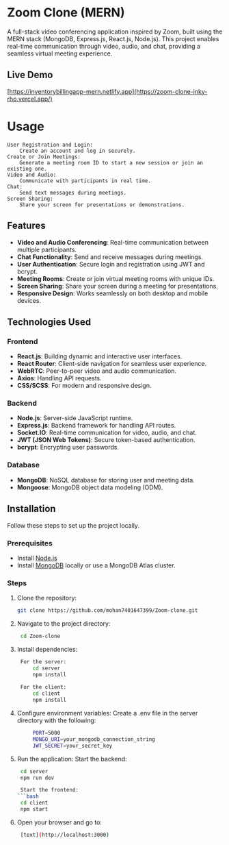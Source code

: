 # Zoom Clone (MERN)

A full-stack video conferencing application inspired by Zoom, built using the MERN stack (MongoDB, Express.js, React.js, Node.js). This project enables real-time communication through video, audio, and chat, providing a seamless virtual meeting experience.

## Live Demo

   [https://inventorybillingapp-mern.netlify.app](https://zoom-clone-inky-rho.vercel.app/)

# Usage

    User Registration and Login:
        Create an account and log in securely.
    Create or Join Meetings:
        Generate a meeting room ID to start a new session or join an existing one.
    Video and Audio:
        Communicate with participants in real time.
    Chat:
        Send text messages during meetings.
    Screen Sharing:
        Share your screen for presentations or demonstrations.

## Features

- **Video and Audio Conferencing**: Real-time communication between multiple participants.
- **Chat Functionality**: Send and receive messages during meetings.
- **User Authentication**: Secure login and registration using JWT and bcrypt.
- **Meeting Rooms**: Create or join virtual meeting rooms with unique IDs.
- **Screen Sharing**: Share your screen during a meeting for presentations.
- **Responsive Design**: Works seamlessly on both desktop and mobile devices.

## Technologies Used

### Frontend
- **React.js**: Building dynamic and interactive user interfaces.
- **React Router**: Client-side navigation for seamless user experience.
- **WebRTC**: Peer-to-peer video and audio communication.
- **Axios**: Handling API requests.
- **CSS/SCSS**: For modern and responsive design.

### Backend
- **Node.js**: Server-side JavaScript runtime.
- **Express.js**: Backend framework for handling API routes.
- **Socket.IO**: Real-time communication for video, audio, and chat.
- **JWT (JSON Web Tokens)**: Secure token-based authentication.
- **bcrypt**: Encrypting user passwords.

### Database
- **MongoDB**: NoSQL database for storing user and meeting data.
- **Mongoose**: MongoDB object data modeling (ODM).

## Installation

Follow these steps to set up the project locally.

### Prerequisites
- Install [Node.js](https://nodejs.org/)
- Install [MongoDB](https://www.mongodb.com/try/download/community) locally or use a MongoDB Atlas cluster.

### Steps

1. Clone the repository:
   ```bash
   git clone https://github.com/mohan7401647399/Zoom-clone.git

2. Navigate to the project directory:
   ```bash
    cd Zoom-clone

3. Install dependencies:
   ```bash
    For the server:
        cd server
        npm install
    
    For the client:
        cd client
        npm install

4. Configure environment variables:
    Create a .env file in the server directory with the following:
   ```bash
        PORT=5000
        MONGO_URI=your_mongodb_connection_string
        JWT_SECRET=your_secret_key

5. Run the application:
    Start the backend:
   ```bash
    cd server
    npm run dev

    Start the frontend:
   ```bash
    cd client
    npm start

6. Open your browser and go to:
   ```bash
    [text](http://localhost:3000)

